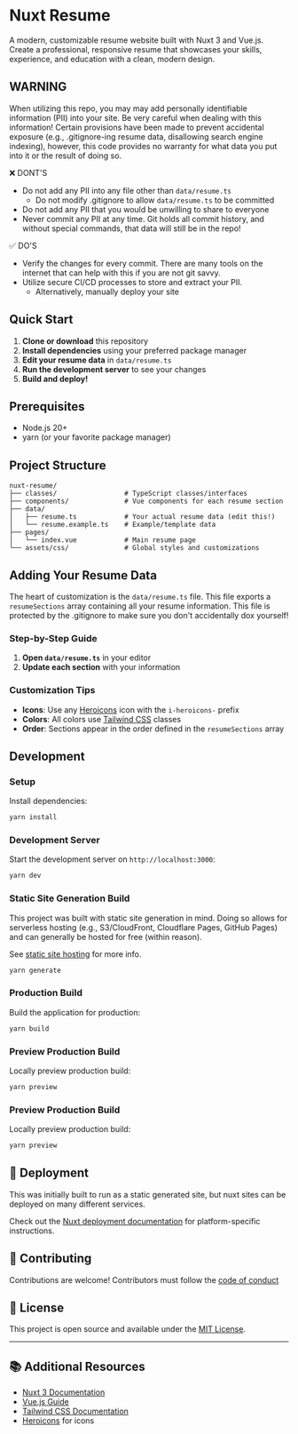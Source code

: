 # Nuxt Resume

A modern, customizable resume website built with Nuxt 3 and Vue.js.
Create a professional, responsive resume that showcases your skills,
experience, and education with a clean, modern design.

## **WARNING**

When utilizing this repo, you may may add personally identifiable
information (PII) into your site. Be very careful when dealing with
this information! Certain provisions have been made to prevent accidental
exposure (e.g., .gitignore-ing resume data, disallowing search engine
indexing), however, this code provides no warranty for what data you put
into it or the result of doing so.

❌ DONT'S

- Do not add any PII into any file other than `data/resume.ts`
  - Do not modify .gitignore to allow `data/resume.ts` to be committed
- Do not add any PII that you would be unwilling to share to everyone
- Never commit any PII at any time. Git holds all commit history,
  and without special commands, that data will still be in the repo!

✅ DO'S

- Verify the changes for every commit. There are many tools on the
  internet that can help with this if you are not git savvy.
- Utilize secure CI/CD processes to store and extract your PII.
  - Alternatively, manually deploy your site

## Quick Start

1. **Clone or download** this repository
2. **Install dependencies** using your preferred package manager
3. **Edit your resume data** in `data/resume.ts`
4. **Run the development server** to see your changes
5. **Build and deploy!**

## Prerequisites

- Node.js 20+
- yarn (or your favorite package manager)

## Project Structure

```
nuxt-resume/
├── classes/                 # TypeScript classes/interfaces
├── components/              # Vue components for each resume section
├── data/
│   ├── resume.ts            # Your actual resume data (edit this!)
│   └── resume.example.ts    # Example/template data
├── pages/
│   └── index.vue            # Main resume page
└── assets/css/              # Global styles and customizations
```

## Adding Your Resume Data

The heart of customization is the `data/resume.ts` file. This file exports
a `resumeSections` array containing all your resume information. This file
is protected by the .gitignore to make sure you don't accidentally dox yourself!

### Step-by-Step Guide

1. **Open `data/resume.ts`** in your editor
2. **Update each section** with your information

### Customization Tips

- **Icons**: Use any [Heroicons](https://heroicons.com/) icon with the `i-heroicons-` prefix
- **Colors**: All colors use [Tailwind CSS](https://tailwindcss.com/docs/customizing-colors) classes
- **Order**: Sections appear in the order defined in the `resumeSections` array

## Development

### Setup

Install dependencies:

```bash
yarn install
```

### Development Server

Start the development server on `http://localhost:3000`:

```bash
yarn dev
```

### Static Site Generation Build

This project was built with static site generation in mind. Doing so allows
for serverless hosting (e.g., S3/CloudFront, Cloudflare Pages, GitHub Pages)
and can generally be hosted for free (within reason).

See [static site hosting](https://nuxt.com/docs/3.x/getting-started/deployment#static-hosting) for more info.

```bash
yarn generate
```

### Production Build

Build the application for production:

```bash
yarn build
```

### Preview Production Build

Locally preview production build:

```bash
yarn preview
```

### Preview Production Build

Locally preview production build:

```bash
yarn preview
```

## 🚀 Deployment

This was initially built to run as a static generated site, but nuxt sites
can be deployed on many different services.

Check out the [Nuxt deployment documentation](https://nuxt.com/docs/3.x/getting-started/deployment)
for platform-specific instructions.

## 🤝 Contributing

Contributions are welcome! Contributors must follow the [code of conduct](./code-of-conduct.md)

## 📄 License

This project is open source and available under the [MIT License](LICENSE).

---

## 📚 Additional Resources

- [Nuxt 3 Documentation](https://nuxt.com/docs/getting-started/introduction)
- [Vue.js Guide](https://vuejs.org/guide/)
- [Tailwind CSS Documentation](https://tailwindcss.com/docs)
- [Heroicons](https://heroicons.com/) for icons
